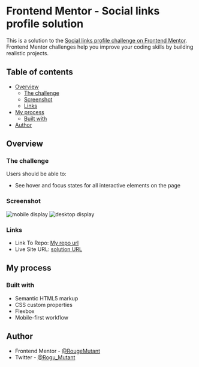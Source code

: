 # Frontend Mentor - Social links profile solution

This is a solution to the [Social links profile challenge on Frontend Mentor](https://www.frontendmentor.io/challenges/social-links-profile-UG32l9m6dQ). Frontend Mentor challenges help you improve your coding skills by building realistic projects.

## Table of contents

- [Overview](#overview)
  - [The challenge](#the-challenge)
  - [Screenshot](#screenshot)
  - [Links](#links)
- [My process](#my-process)
  - [Built with](#built-with)
- [Author](#author)

## Overview

### The challenge

Users should be able to:

- See hover and focus states for all interactive elements on the page

### Screenshot

![mobile display](.mobile.png)
![desktop display](.desktop.png)

### Links

- Link To Repo: [My repo url](https://github.com/RogueMutant/practice/tree/main/css/social-links)
- Live Site URL: [solution URL](https://roguemutant.github.io/practice/)

## My process

### Built with

- Semantic HTML5 markup
- CSS custom properties
- Flexbox
- Mobile-first workflow

## Author

- Frontend Mentor - [@RougeMutant](https://www.frontendmentor.io/profile/RougeMutant)
- Twitter - [@Rogu_Mutant](https://www.twitter.com/Rogue_Mutant)
